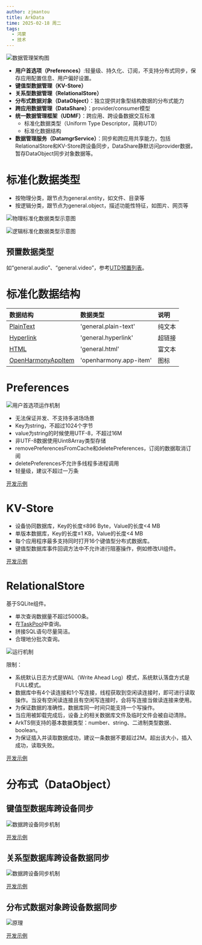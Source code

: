 ```yaml
---
author: zjmantou
title: ArkData
time: 2025-02-18 周二
tags:
  - 鸿蒙
  - 技术
---
```

![数据管理架构图](https://alliance-communityfile-drcn.dbankcdn.com/FileServer/getFile/cmtyPub/011/111/111/0000000000011111111.20250217164515.62190833109183913066728997398877:50001231000000:2800:A7D1D8B10528740C72328E674F4026849DCBE7697C7E5A833C3193497263DC01.jpg?needInitFileName=true?needInitFileName=true)

- **用户首选项（Preferences）**:轻量级、持久化、订阅，不支持分布式同步，保存应用配置信息、用户偏好设置。
- **键值型数据管理（KV-Store）**
- **关系型数据管理（RelationalStore）**
- **分布式数据对象（DataObject）**：独立提供对象型结构数据的分布式能力
- **跨应用数据管理（DataShare）**：provider/consumer模型
- **统一数据管理框架（UDMF）**：跨应用、跨设备数据交互标准
	- 标准化数据类型（Uniform Type Descriptor，简称UTD）
	- 标准化数据结构
- **数据管理服务（DatamgrService）**：同步和跨应用共享能力，包括RelationalStore和KV-Store跨设备同步，DataShare静默访问provider数据，暂存DataObject同步对象数据等。

# 标准化数据类型

- 按物理分类，跟节点为general.entity，如文件、目录等
- 按逻辑分类，跟节点为general.object，描述功能性特征，如图片、网页等

![物理标准化数据类型示意图](https://alliance-communityfile-drcn.dbankcdn.com/FileServer/getFile/cmtyPub/011/111/111/0000000000011111111.20250217164515.15265213051536130086339177386801:50001231000000:2800:C05C00F1A1BA2D3ED2C37DCE261B5CA4D7FA0E17124CDF801D7F264A22D4C51A.png?needInitFileName=true?needInitFileName=true) 

![逻辑标准化数据类型示意图](https://alliance-communityfile-drcn.dbankcdn.com/FileServer/getFile/cmtyPub/011/111/111/0000000000011111111.20250217164515.12713797064435744170663728853488:50001231000000:2800:89E50D16E1B6C2BC23B77D24FB5CD7877764C985A0C42EA0C3EBEFBB82B34E85.png?needInitFileName=true?needInitFileName=true) 

## 预置数据类型 

如“general.audio”、“general.video”，参考[UTD预置列表](https://developer.huawei.com/consumer/cn/doc/harmonyos-guides-V5/uniform-data-type-list-V5)。 

# 标准化数据结构

| 数据结构                                                                                                                                            | 数据类型                   | 说明  |
| :---------------------------------------------------------------------------------------------------------------------------------------------- | :--------------------- | :-- |
| [PlainText](https://developer.huawei.com/consumer/cn/doc/harmonyos-references-V5/js-apis-data-uniformdatastruct-V5#plaintext)                   | 'general.plain-text'   | 纯文本 |
| [Hyperlink](https://developer.huawei.com/consumer/cn/doc/harmonyos-references-V5/js-apis-data-uniformdatastruct-V5#hyperlink)                   | 'general.hyperlink'    | 超链接 |
| [HTML](https://developer.huawei.com/consumer/cn/doc/harmonyos-references-V5/js-apis-data-uniformdatastruct-V5#html)                             | 'general.html'         | 富文本 |
| [OpenHarmonyAppItem](https://developer.huawei.com/consumer/cn/doc/harmonyos-references-V5/js-apis-data-uniformdatastruct-V5#openharmonyappitem) | 'openharmony.app-item' | 图标  |

# Preferences

![用户首选项运作机制](https://alliance-communityfile-drcn.dbankcdn.com/FileServer/getFile/cmtyPub/011/111/111/0000000000011111111.20250217164516.75319919205630400427310567704917:50001231000000:2800:15771E032DB67D327162401712A12F8736E00FCA6797BC2B2AD4A51A251761E8.jpg?needInitFileName=true?needInitFileName=true)

- 无法保证并发、不支持多进场场景
- Key为string，不超过1024个字节
- value为string的时候使用UTF-8，不超过16M
- 非UTF-8数据使用Uint8Array类型存储
- removePreferencesFromCache和deletePreferences，订阅的数据取消订阅
- deletePreferences不允许多线程多进程调用
- 轻量级，建议不超过一万条

[开发示例](https://developer.huawei.com/consumer/cn/doc/harmonyos-guides-V5/data-persistence-by-preferences-V5#开发步骤)

# KV-Store

- 设备协同数据库，Key的长度≤896 Byte，Value的长度<4 MB
- 单版本数据库，Key的长度≤1 KB，Value的长度<4 MB
- 每个应用程序最多支持同时打开16个键值型分布式数据库。
- 键值型数据库事件回调方法中不允许进行阻塞操作，例如修改UI组件。

[开发示例](https://developer.huawei.com/consumer/cn/doc/harmonyos-guides-V5/data-persistence-by-kv-store-V5#开发步骤) 

# RelationalStore

基于SQLite组件。 

- 单次查询数据量不超过5000条。
- 在[TaskPool](https://developer.huawei.com/consumer/cn/doc/harmonyos-references-V5/js-apis-taskpool-V5)中查询。
- 拼接SQL语句尽量简洁。
- 合理地分批次查询。

![运行机制](https://alliance-communityfile-drcn.dbankcdn.com/FileServer/getFile/cmtyPub/011/111/111/0000000000011111111.20250217164516.91410210851764176215962734107449:50001231000000:2800:4C28DCC5B0FE6F48F53C5B7578B4758F2E3CD63FB8A2437B1EDB34689FAD0650.jpg?needInitFileName=true?needInitFileName=true) 

限制：
- 系统默认日志方式是WAL（Write Ahead Log）模式，系统默认落盘方式是FULL模式。
- 数据库中有4个读连接和1个写连接，线程获取到空闲读连接时，即可进行读取操作。当没有空闲读连接且有空闲写连接时，会将写连接当做读连接来使用。
- 为保证数据的准确性，数据库同一时间只能支持一个写操作。
- 当应用被卸载完成后，设备上的相关数据库文件及临时文件会被自动清除。
- ArkTS侧支持的基本数据类型：number、string、二进制类型数据、boolean。
- 为保证插入并读取数据成功，建议一条数据不要超过2M。超出该大小，插入成功，读取失败。

[开发示例](https://developer.huawei.com/consumer/cn/doc/harmonyos-guides-V5/data-persistence-by-rdb-store-V5#开发步骤) 

# 分布式（DataObject）

## 键值型数据库跨设备同步

![数据跨设备同步机制](https://alliance-communityfile-drcn.dbankcdn.com/FileServer/getFile/cmtyPub/011/111/111/0000000000011111111.20250217164516.16150052666022922128834177908537:50001231000000:2800:50E6BAF5B687EA40204816BCCA564E93EDCDDFD375A4DB5491C96A6F17E0727A.jpg?needInitFileName=true?needInitFileName=true)

[开发示例](https://developer.huawei.com/consumer/cn/doc/harmonyos-guides-V5/data-sync-of-kv-store-V5#开发步骤) 

## 关系型数据库跨设备数据同步 

![数据跨设备同步机制](https://alliance-communityfile-drcn.dbankcdn.com/FileServer/getFile/cmtyPub/011/111/111/0000000000011111111.20250217164517.89363133878976104623064957250716:50001231000000:2800:2DF842D6EF17AE788BCBCA5994419136730160CDABC9F4A14CBF81DA1A0D61BA.jpg?needInitFileName=true?needInitFileName=true) 

[开发示例](https://developer.huawei.com/consumer/cn/doc/harmonyos-guides-V5/data-sync-of-rdb-store-V5#开发步骤) 

## 分布式数据对象跨设备数据同步

![原理](https://alliance-communityfile-drcn.dbankcdn.com/FileServer/getFile/cmtyPub/011/111/111/0000000000011111111.20250217164517.02695226217410416702681059294619:50001231000000:2800:C8581A53725751E83961EF0E2417B30B0D444CB6783A206BB406A1055E1676A5.jpg?needInitFileName=true?needInitFileName=true) 

[开发示例](https://developer.huawei.com/consumer/cn/doc/harmonyos-guides-V5/data-sync-of-distributed-data-object-V5#开发步骤) 


